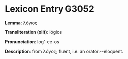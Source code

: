 # Lexicon Entry G3052

**Lemma**: λόγιος

**Transliteration (xlit)**: lógios

**Pronunciation**: log'-ee-os

**Description**:
from λόγος; fluent, i.e. an orator:--eloquent.
